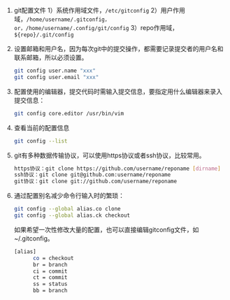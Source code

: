 1. git配置文件
   1）系统作用域文件，`/etc/gitconfig`
   2）用户作用域，`/home/username/.gitconfig，or，/home/username/.config/git/config`
   3）repo作用域，`${repo}/.git/config`

2. 设置邮箱和用户名，因为每次git中的提交操作，都需要记录提交者的用户名和联系邮箱，所以必须设置。
   ```bash
   git config user.name "xxx"
   git config user.email "xxx"
   ```

3. 配置使用的编辑器，提交代码时需输入提交信息，要指定用什么编辑器来录入提交信息：

   ```bash
   git config core.editor /usr/bin/vim
   ```

4. 查看当前的配置信息

   ```bash
   git config --list
   ```

5. git有多种数据传输协议，可以使用https协议或者ssh协议，比较常用。
   ```bash
   https协议：git clone https://github.com/username/reponame [dirname]
   ssh协议：git clone git@github.com:username/reponame
   git协议：git clone git://github.com/username/reponame
   ```

6. 通过配置别名减少命令行输入时的繁琐：
   ```bash
   git config --global alias.co clone
   git config --global alias.ck checkout
   ```

   如果希望一次性修改大量的配置，也可以直接编辑gitconfig文件，如~/.gitconfig。

   ```bash
   [alias]
         co = checkout
         br = branch
         ci = commit
         ct = commit
         ss = status
         bb = branch
   ```



